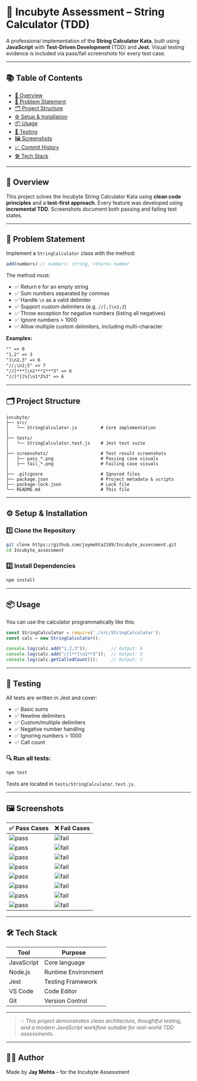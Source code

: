 # 🚀 Incubyte Assessment – String Calculator (TDD)

A professional implementation of the **String Calculator Kata**, built using **JavaScript** with **Test-Driven Development** (TDD) and **Jest**. Visual testing evidence is included via pass/fail screenshots for every test case.

---

## 📚 Table of Contents

- [📖 Overview](#-overview)
- [🧩 Problem Statement](#-problem-statement)
- [🗂 Project Structure](#-project-structure)
- [⚙️ Setup & Installation](#️-setup--installation)
- [📦 Usage](#-usage)
- [🧪 Testing](#-testing)
- [🖼️ Screenshots](#-screenshots)
- [📈 Commit History](#-commit-history)
- [🛠️ Tech Stack](#️-tech-stack)

---

## 📖 Overview

This project solves the Incubyte String Calculator Kata using **clean code principles** and a **test-first approach**. Every feature was developed using **incremental TDD**. Screenshots document both passing and failing test states.

---

## 🧩 Problem Statement

Implement a `StringCalculator` class with the method:
```js
add(numbers) // numbers: string, returns number
```

The method must:

- ✅ Return `0` for an empty string  
- ✅ Sum numbers separated by commas  
- ✅ Handle `\n` as a valid delimiter  
- ✅ Support custom delimiters (e.g. `//[;]\n1;2`)  
- ✅ Throw exception for negative numbers (listing all negatives)  
- ✅ Ignore numbers > 1000  
- ✅ Allow multiple custom delimiters, including multi-character  

**Examples:**

```txt
"" => 0  
"1,2" => 3  
"1\n2,3" => 6  
"//;\n2;5" => 7  
"//[***]\n1***2***3" => 6  
"//[*][%]\n1*2%3" => 6  
```

---

## 🗂 Project Structure

```
incubyte/
├── src/
│   └── StringCalculator.js         # Core implementation
│
├── tests/
│   └── StringCalculator.test.js    # Jest test suite
│
├── screenshots/                    # Test result screenshots
│   ├── pass_*.png                  # Passing case visuals
│   ├── fail_*.png                  # Failing case visuals
│
├── .gitignore                      # Ignored files
├── package.json                    # Project metadata & scripts
├── package-lock.json               # Lock file
└── README.md                       # This file
```

---

## ⚙️ Setup & Installation

### 1️⃣ Clone the Repository

```bash
git clone https://github.com/jaymehta2189/Incubyte_assessment.git
cd Incubyte_assessment
```

### 2️⃣ Install Dependencies

```bash
npm install
```

---

## 📦 Usage

You can use the calculator programmatically like this:

```js
const StringCalculator = require('./src/StringCalculator');
const calc = new StringCalculator();

console.log(calc.add("1,2,3"));         // Output: 6
console.log(calc.add("//[**]\n2**3"));  // Output: 5
console.log(calc.getCalledCount());     // Output: 2
```

---

## 🧪 Testing

All tests are written in Jest and cover:

- ✅ Basic sums  
- ✅ Newline delimiters  
- ✅ Custom/multiple delimiters  
- ✅ Negative number handling  
- ✅ Ignoring numbers > 1000  
- ✅ Call count  

### 🔍 Run all tests:

```bash
npm test
```

Tests are located in `tests/StringCalculator.test.js`.

---

## 🖼️ Screenshots

| ✅ Pass Cases                            | ❌ Fail Cases                             |
|-----------------------------------------|-------------------------------------------|
| ![pass](screenshots/pass_empty_string.png)       | ![fail](screenshots/fail_empty_string.png)       |
| ![pass](screenshots/pass_single_number.png)       | ![fail](screenshots/fail_single_number.png)       |
| ![pass](screenshots/pass_custom_delimiter.png)    | ![fail](screenshots/fail_custom_delimiter.png)    |
| ![pass](screenshots/pass_multiple_delimiter.png)  | ![fail](screenshots/fail_multiple_negative_numbers.png) |
| ![pass](screenshots/pass_delimiter_of_any_length.png) | ![fail](screenshots/fail_delimiter_of_any_length.png) |
| ![pass](screenshots/pass_ignore_number_greater1000.png) | ![fail](screenshots/fail_ignore_number_greater1000.png) |
| ![pass](screenshots/pass_call_count.png)          | ![fail](screenshots/fail_call_count.png)          |
| ![pass](screenshots/pass_newline_delimiter.png)   | ![fail](screenshots/fail_newline_delimiter.png)   |

---


## 🛠️ Tech Stack

| Tool      | Purpose               |
|-----------|------------------------|
| JavaScript | Core language     |
| Node.js   | Runtime Environment    |
| Jest      | Testing Framework      |
| VS Code   | Code Editor            |
| Git       | Version Control        |

---

> 💡 _This project demonstrates clean architecture, thoughtful testing, and a modern JavaScript workflow suitable for real-world TDD assessments._

---

## 🧑‍💻 Author

Made by **Jay Mehta** – for the Incubyte Assessment
